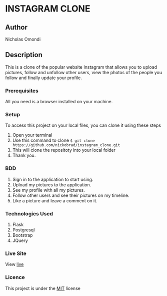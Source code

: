 # INSTAGRAM CLONE

## Author

Nicholas Omondi

## Description

This is a clone of the popular website Instagram that allows you to upload pictures, follow and unfollow other users, view the photos of the people you follow and finally update your profile.

### Prerequisites

All you need is a browser installed on your machine.

### Setup

To access this project on your local files, you can clone it using these steps

1. Open your terminal
2. Use this command to clone `$ git clone https://github.com/nickobrad/instagram_clone.git`
3. This will clone the repositoty into your local folder
4. Thank you.

### BDD

1. Sign in to the application to start using.
2. Upload my pictures to the application.
3. See my profile with all my pictures.
4. Follow other users and see their pictures on my timeline.
5. Like a picture and leave a comment on it.

### Technologies Used

1. Flask
2. Postgresql
3. Bootstrap
4. JQuery

### Live Site

View [live](https://faux-blog.herokuapp.com/)

### Licence

This project is under the  [MIT](license) license

